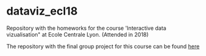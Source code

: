 # dataviz_ecl18

Repository with the homeworks for the course 'Interactive data vizualisation" at Ecole Centrale Lyon. (Attended in 2018)

The repository with the final group project for this course can be found [here](https://github.com/AlxClt/Dataviz-911Vis)
